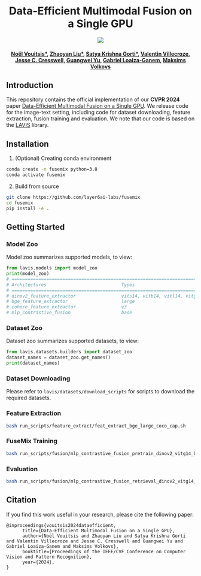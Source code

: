 <div align="center">
<h1>
<b>
Data-Efficient Multimodal Fusion on a Single GPU
</b>
</h1>

<p align="center">
  <a href='https://arxiv.org/abs/2312.10144'><img src='https://img.shields.io/badge/arXiv-2312.10144-b31b1b.svg' /></a>
</p>
  
<h4>
<b>
<a href="https://www.cs.toronto.edu/~nvouitsis/">Noël Vouitsis*</a>, <a href="https://www.linkedin.com/in/zhaoyan-liu-9309aa180/">Zhaoyan Liu*</a>, <a href="https://www.cs.toronto.edu/~satyag/">Satya Krishna Gorti*</a>, <a href="http://linkedin.com/in/valentin-villecroze">Valentin Villecroze</a>, <a href="http://jescresswell.github.io/">Jesse C. Cresswell</a>, <a href="http://www.cs.toronto.edu/~guangweiyu/">Guangwei Yu</a>, <a href="https://sites.google.com/view/gabriel-loaiza-ganem/">Gabriel Loaiza-Ganem</a>, <a href="https://www.cs.toronto.edu/~mvolkovs/">Maksims Volkovs</a>    
</b>
</h4>
</div>


## Introduction
This repository contains the official implementation of our <b>CVPR 2024</b> paper <a href='https://arxiv.org/abs/2312.10144'>Data-Efficient Multimodal Fusion on a Single GPU</a>. We release code for the image-text setting, including code for dataset downloading, feature extraction, fusion training and evaluation. We note that our code is based on the [LAVIS](https://github.com/salesforce/LAVIS) library.

## Installation

1. (Optional) Creating conda environment

```bash
conda create -n fusemix python=3.8
conda activate fusemix
```
 
2. Build from source

```bash
git clone https://github.com/layer6ai-labs/fusemix
cd fusemix
pip install -e .
```

## Getting Started
### Model Zoo
Model zoo summarizes supported models, to view:
```python
from lavis.models import model_zoo
print(model_zoo)
# ======================================================================
# Architectures                            Types
# ======================================================================
# dinov2_feature_extractor                 vits14, vitb14, vitl14, vitg14
# bge_feature_extractor                    large
# cohere_feature_extractor                 v3
# mlp_contrastive_fusion                   base
```

### Dataset Zoo
Dataset zoo summarizes supported datasets, to view:

```python
from lavis.datasets.builders import dataset_zoo
dataset_names = dataset_zoo.get_names()
print(dataset_names)
```

### Dataset Downloading
Please refer to `lavis/datasets/download_scripts` for scripts to download the required datasets.


### Feature Extraction

```bash
bash run_scripts/feature_extract/feat_extract_bge_large_coco_cap.sh
```


### FuseMix Training

```bash
bash run_scripts/fusion/mlp_contrastive_fusion_pretrain_dinov2_vitg14_bge_large_coco_vg_sbu_cap_cc3m.sh
```

### Evaluation

```bash
bash run_scripts/fusion/mlp_contrastive_fusion_retrieval_dinov2_vitg14_bge_large_coco.sh
```

## Citation
If you find this work useful in your research, please cite the following paper:
```
@inproceedings{vouitsis2024dataefficient,
      title={Data-Efficient Multimodal Fusion on a Single GPU}, 
      author={Noël Vouitsis and Zhaoyan Liu and Satya Krishna Gorti and Valentin Villecroze and Jesse C. Cresswell and Guangwei Yu and Gabriel Loaiza-Ganem and Maksims Volkovs},
      booktitle={Proceedings of the IEEE/CVF Conference on Computer Vision and Pattern Recognition},
      year={2024},
}
```
